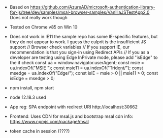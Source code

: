 - Based on https://github.com/AzureAD/microsoft-authentication-library-for-js/tree/dev/samples/msal-browser-samples/VanillaJSTestApp2.0
Does not really work though

- Tested on Chrome v85 on Win 10

- Does not work in IE11 the sample repo has some IE-specific features, but
  they do not appear to work. I guess the culprit is the insufficient JS
  support
// Browser check variables
// If you support IE, our recommendation is that you sign-in using Redirect APIs
// If you as a developer are testing using Edge InPrivate mode, please add "isEdge" to the if check
const ua = window.navigator.userAgent;
const msie = ua.indexOf("MSIE ");
const msie11 = ua.indexOf("Trident/");
const msedge = ua.indexOf("Edge/");
const isIE = msie > 0 || msie11 > 0;
const isEdge = msedge > 0;


- npm install, npm start

- node 12.18.3 used

- App reg: SPA endpoint with redirect URI http://localhost:30662

- Frontend: Uses CDN for msal.js and bootstrap
msal cdn info: https://www.npmjs.com/package/msal

- token cache in session (????)
